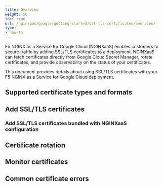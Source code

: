 ```yaml
---
title: Overview
weight: 50
toc: true
url: /nginxaas/google/getting-started/ssl-tls-certificates/overview/
type:
- how-to
---
```



F5 NGINX as a Service for Google Cloud (NGINXaaS) enables customers to secure traffic by adding SSL/TLS certificates to a deployment. NGINXaaS can fetch certificates directly from Google Cloud Secret Manager, rotate certificates, and provide observability on the status of your certificates.

This document provides details about using SSL/TLS certificates with your F5 NGINX as a Service for Google Cloud deployment.

## Supported certificate types and formats



## Add SSL/TLS certificates



### Add SSL/TLS certificates bundled with NGINXaaS configuration



## Certificate rotation



## Monitor certificates



## Common certificate errors

